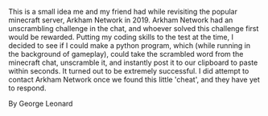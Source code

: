 This is a small idea me and my friend had while revisiting the popular minecraft server, Arkham Network in 2019.
Arkham Network had an unscrambling challenge in the chat, and whoever solved this challenge first would be rewarded. Putting my coding skills to the test at the time, I decided
to see if I could make a python program, which (while running in the background of gameplay), could take the scrambled word from the minecraft chat, unscramble it, 
and instantly post it to our clipboard to paste within seconds. 
It turned out to be extremely successful. 
I did attempt to contact Arkham Network once we found this little 'cheat', and they have yet to respond.

By George Leonard
